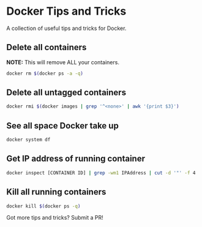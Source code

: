 # Docker Tips and Tricks

A collection of useful tips and tricks for Docker.

## Delete all containers

**NOTE:** This will remove ALL your containers.
```sh
docker rm $(docker ps -a -q)
```

## Delete all untagged containers

```sh
docker rmi $(docker images | grep '^<none>' | awk '{print $3}')
```

## See all space Docker take up

```sh
docker system df
```

## Get IP address of running container

```sh
docker inspect [CONTAINER ID] | grep -wm1 IPAddress | cut -d '"' -f 4
```

## Kill all running containers

```sh
docker kill $(docker ps -q)
```

Got more tips and tricks? Submit a PR!

